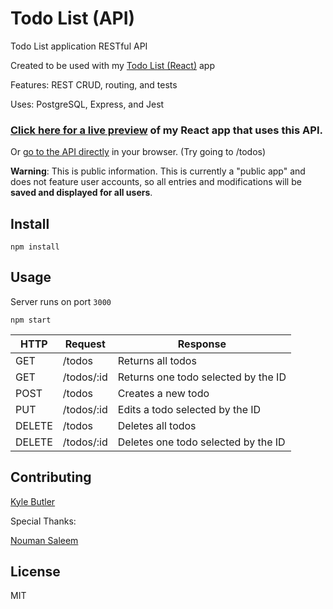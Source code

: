 # Todo List (API)

Todo List application RESTful API

Created to be used with my [Todo List (React)](https://github.com/kylbutlr/todo-list-react) app

Features: REST CRUD, routing, and tests

Uses: PostgreSQL, Express, and Jest

### [Click here for a live preview](https://kylbutlr-todos-react.herokuapp.com/) of my React app that uses this API.

Or [go to the API directly](https://kylbutlr-todos-api.herokuapp.com) in your browser. (Try going to /todos)

**Warning**: This is public information. This is currently a "public app" and does not feature user accounts, so all entries and modifications will be **saved and displayed for all users**.

## Install

```shell
npm install
```

## Usage

Server runs on port `3000`

```shell
npm start
```

HTTP   | Request              | Response
--- | --- | ---
GET    | /todos     | Returns all todos
GET    | /todos/:id | Returns one todo selected by the ID
POST   | /todos     | Creates a new todo
PUT    | /todos/:id | Edits a todo selected by the ID
DELETE | /todos     | Deletes all todos
DELETE | /todos/:id | Deletes one todo selected by the ID

## Contributing

[Kyle Butler](https://github.com/kylbutlr)

Special Thanks: 

[Nouman Saleem](https://github.com/NoumanSaleem)

## License

MIT
